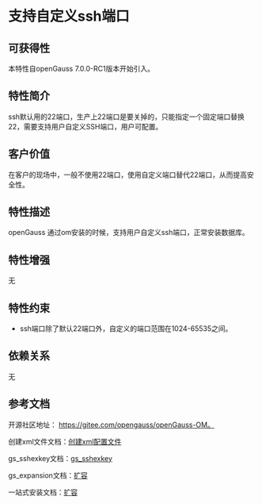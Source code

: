 # 支持自定义ssh端口

## 可获得性<a name="section56086982"></a>

本特性自openGauss 7.0.0-RC1版本开始引入。

## 特性简介<a name="section35020791"></a>

ssh默认用的22端口，生产上22端口是要关掉的，只能指定一个固定端口替换22，需要支持用户自定义SSH端口，用户可配置。

## 客户价值<a name="section46751668"></a>

在客户的现场中，一般不使用22端口，使用自定义端口替代22端口，从而提高安全性。

## 特性描述<a name="section18111828"></a>

openGauss 通过om安装的时候，支持用户自定义ssh端口，正常安装数据库。

## 特性增强<a name="section28788730"></a>

无

## 特性约束<a name="section06531946143616"></a>

-  ssh端口除了默认22端口外，自定义的端口范围在1024-65535之间。

## 依赖关系<a name="section57771982"></a>

无

## 参考文档<a name="section57771982"></a>

开源社区地址： https://gitee.com/opengauss/openGauss-OM。

创建xml文件文档：<a href="../InstallationGuide/创建XML配置文件.md">创建xml配置文件</a>

gs_sshexkey文档：<a href="../ToolandCommandReference/gs_sshexkey.md">gs_sshexkey</a>

gs_expansion文档：<a href="../ToolandCommandReference/gs_expansion.md">扩容</a>

一站式安装文档：<a href="../InstallationGuide/一站式安装指南.md">扩容</a>
